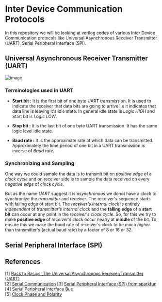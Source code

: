# Inter Device Communication Protocols

In this repository we will be looking at verilog codes of various Inter Device Communication protocols like Universal Asynchronous Receiver Transmitter (UART), Serial Peripheral Interface (SPI).

## Universal Asynchronous Receiver Transmitter (UART)

![image](https://user-images.githubusercontent.com/19650574/37871805-e7f9fe82-3014-11e8-9f26-fe22993ee3c5.png)

### Terminologies used in UART 

* __Start bit :__
    It is the first bit of one byte UART transmission. It is used to indicate the receiver that data bits are going to arrive i.e it indicates that data line is leaving it's idle state. In general idle state is *Logic HIGH* and Start bit is *Logic LOW*. 

* __Stop bit :__
    It is the last bit of one byte UART transmission. It has the same logic level idle state.

* __Baud rate :__
    It is the approximate rate at which data can be transmitted. Approximately the time period of one bit in a UART transmission is inverse of *Baud rate*.

### Synchronizing and Sampling

One way we could sample the data is to transmit bit on *positive edge* of a *clock cycle* and on receiver side is to sample the data received on every *negative edge* of *clock cycle*.</br>

But as the name *UART* suggest it is *asynchronous* we donot have a clock to synchronize the *transmitter* and *receiver*. The receiver's sequence starts with falling edge of start bit. The *receiver's internal clock* is entirely *independent* of *transmitter's internal clock* and the __falling edge__ of a __start bit__ can occur at any point in the *receiver's clock cycle*. So, for this we try to make __positive edge__ of *receiver's clock* occur nearly at __middle__ of the bit. To ensure this we make the baud rate of receiver's clock to be much *higher* than transmitter's (actual baud rate) by a factor of 8 or 16 or 32.  

## Serial Peripheral Interface (SPI)

## References

[1] [Back to Basics: The Universal Asynchronous Receiver/Transmitter (UART)](https://www.allaboutcircuits.com/technical-articles/back-to-basics-the-universal-asynchronous-receiver-transmitter-uart/)</br>
[2] [Serial Communication](https://learn.sparkfun.com/tutorials/serial-communication)
[3] [Serial Peripheral Interface (SPI) from sparkfun](https://learn.sparkfun.com/tutorials/serial-peripheral-interface-spi)</br>
[4] [Serial Peripheral Interface Bus](https://en.wikipedia.org/wiki/Serial_Peripheral_Interface_Bus)</br>
[5] [Clock Phase and Polarity](http://dlnware.com/dll/Clock-Phase-and-Polarity)</br>
